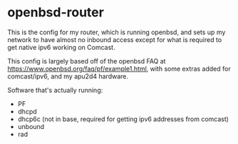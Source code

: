 # openbsd-router

This is the config for my router, which is running openbsd, and sets up my network to have almost no inbound access except for what is required to get native ipv6 working on Comcast.

This config is largely based off of the openbsd FAQ at https://www.openbsd.org/faq/pf/example1.html, with some extras added for comcast/ipv6, and my apu2d4 hardware.

Software that's actually running:

- PF
- dhcpd
- dhcp6c (not in base, required for getting ipv6 addresses from comcast)
- unbound
- rad
